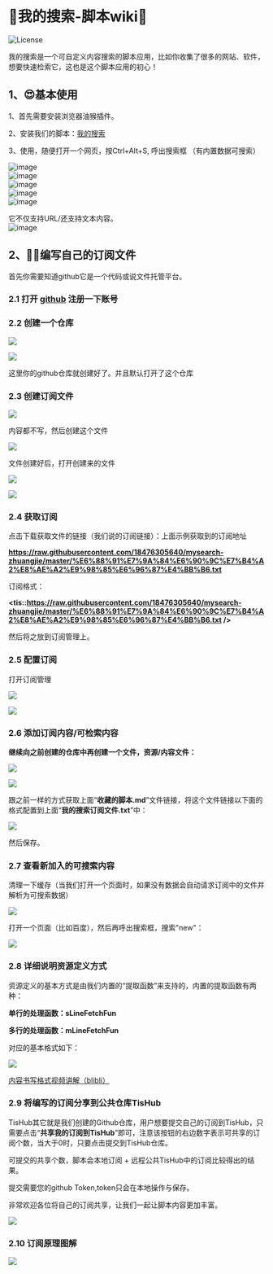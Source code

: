 # 📝我的搜索-脚本wiki💖
![License](https://img.shields.io/github/license/My-Search/my-search)

我的搜索是一个可自定义内容搜索的脚本应用，比如你收集了很多的网站、软件，想要快速检索它，这也是这个脚本应用的初心！

1、😍基本使用
------

1、首先需要安装浏览器油猴插件。

2、安装我们的脚本：[我的搜索](https://greasyfork.org/zh-CN/scripts/457020-%E6%88%91%E7%9A%84%E6%90%9C%E7%B4%A2)

3、使用，随便打开一个网页，按Ctrl+Alt+S, 呼出搜索框 （有内置数据可搜索）

![image](https://cdn.jsdelivr.net/gh/18476305640/typora@master/images/2024/06/02/20240602150202105.png)  
![image](https://cdn.jsdelivr.net/gh/18476305640/typora@master/images/2024/06/02/20240602150204449.png)  
![image](https://cdn.jsdelivr.net/gh/18476305640/typora@master/images/2024/06/02/20240602150207254.png)  
![image](https://cdn.jsdelivr.net/gh/18476305640/typora@master/images/2024/06/02/20240602150216422.png)  
![image](https://cdn.jsdelivr.net/gh/18476305640/typora@master/images/2024/06/02/20240602150218733.png)

它不仅支持URL/还支持文本内容。  
![image](https://cdn.jsdelivr.net/gh/18476305640/typora@master/images/2024/06/02/20240602150225147.jpeg)

2、🐱‍🏍编写自己的订阅文件
-----------

首先你需要知道github它是一个代码或说文件托管平台。

### 2.1 打开 [github](https://github.com/) 注册一下账号

### 2.2 创建一个仓库

![](https://cdn.jsdelivr.net/gh/18476305640/typora@master/images/2024/06/02/20240602150227062.png)

![](https://cdn.jsdelivr.net/gh/18476305640/typora@master/images/2024/06/02/20240602150324943.png)

 这里你的github仓库就创建好了。并且默认打开了这个仓库

### 2.3 创建订阅文件

![](https://cdn.jsdelivr.net/gh/18476305640/typora@master/images/2024/06/02/20240602150229232.png)

 内容都不写，然后创建这个文件

![](https://cdn.jsdelivr.net/gh/18476305640/typora@master/images/2024/06/02/20240602150329500.png)

文件创建好后，打开创建来的文件

![](https://cdn.jsdelivr.net/gh/18476305640/typora@master/images/2024/06/02/20240602150241152.png)

![](https://cdn.jsdelivr.net/gh/18476305640/typora@master/images/2024/06/02/20240602150336448.png)

### 2.4 **获取订阅**

点击下载获取文件的链接（我们说的订阅链接）：上面示例获取到的订阅地址

**https://raw.githubusercontent.com/18476305640/mysearch-zhuangjie/master/%E6%88%91%E7%9A%84%E6%90%9C%E7%B4%A2%E8%AE%A2%E9%98%85%E6%96%87%E4%BB%B6.txt**

订阅格式：

**<tis::https://raw.githubusercontent.com/18476305640/mysearch-zhuangjie/master/%E6%88%91%E7%9A%84%E6%90%9C%E7%B4%A2%E8%AE%A2%E9%98%85%E6%96%87%E4%BB%B6.txt />**

然后将之放到订阅管理上。

### 2.5 **配置订阅**

打开订阅管理

![](https://cdn.jsdelivr.net/gh/18476305640/typora@master/images/2024/06/02/20240602150245788.png)

![](https://cdn.jsdelivr.net/gh/18476305640/typora@master/images/2024/06/02/20240602150247318.png)

### 2.6 **添加订阅内容/可检索内容**

**继续向之前创建的仓库中再创建一个文件，资源/内容文件：**

![](https://cdn.jsdelivr.net/gh/18476305640/typora@master/images/2024/06/02/20240602150311905.png)

![](https://cdn.jsdelivr.net/gh/18476305640/typora@master/images/2024/06/02/20240602150309193.png)

 跟之前一样的方式获取上面“**收藏的脚本.md**”文件链接，将这个文件链接以下面的格式配置到上面“**我的搜索订阅文件.txt**”中：

![](https://cdn.jsdelivr.net/gh/18476305640/typora@master/images/2024/06/02/20240602150307065.png)

 然后保存。

### 2.7 **查看新加入的可搜索内容**

清理一下缓存（当我们打开一个页面时，如果没有数据会自动请求订阅中的文件并解析为可搜索数据）

![](https://cdn.jsdelivr.net/gh/18476305640/typora@master/images/2024/06/02/20240602150302627.png)

打开一个页面（比如百度），然后再呼出搜索框，搜索"new"：

![](https://cdn.jsdelivr.net/gh/18476305640/typora@master/images/2024/06/02/20240602150258161.png)

### 2.8 详细说明资源定义方式

资源定义的基本方式是由我们内置的“提取函数”来支持的，内置的提取函数有两种：

**单行的处理函数：sLineFetchFun**

**多行的处理函数：mLineFetchFun**

对应的基本格式如下：

![](https://cdn.jsdelivr.net/gh/18476305640/typora@master/images/2024/06/02/20240602150255177.png)

[内容书写格式视频讲解（blibli）](https://www.bilibili.com/video/BV1Xx4y1o7ps)

### 2.9 将编写的订阅分享到公共仓库TisHub

TisHub其它就是我们创建的Github仓库，用户想要提交自己的订阅到TisHub，只需要点击“**共享我的订阅到TisHub**”即可，注意该按钮的右边数字表示可共享的订阅个数，当大于0时，只要点击提交到TisHub仓库。

可提交的共享个数，脚本会本地订阅 + 远程公共TisHub中的订阅比较得出的结果。 

提交需要您的github Token,token只会在本地操作与保存。

非常欢迎各位将自己的订阅共享，让我们一起让脚本内容更加丰富。

![](https://cdn.jsdelivr.net/gh/18476305640/typora@master/images/2024/06/02/20240602150344767.png)

### 2.10 订阅原理图解
![](https://cdn.jsdelivr.net/gh/18476305640/typora@master/images/2024/06/05/1717589115149.png)

